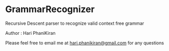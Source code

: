 # GrammarRecognizer
Recursive Descent parser to recognize valid context free grammar

Author : Hari PhaniKiran

Please feel free to email me at hari.phanikiran@gmail.com for any questions
